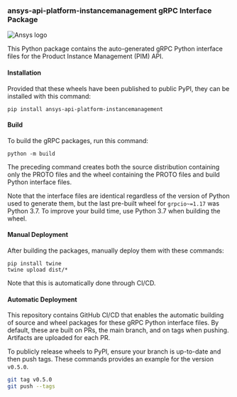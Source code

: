 ### ansys-api-platform-instancemanagement gRPC Interface Package

![Ansys logo](./doc/source/_static/ansys-logo.png)

This Python package contains the auto-generated gRPC Python interface files for
the Product Instance Management (PIM) API.


#### Installation

Provided that these wheels have been published to public PyPI, they can be
installed with this command:

```
pip install ansys-api-platform-instancemanagement
```

#### Build

To build the gRPC packages, run this command:

```
python -m build
```

The preceding command creates both the source distribution containing only the PROTO files
and the wheel containing the PROTO files and build Python interface files.

Note that the interface files are identical regardless of the version of Python
used to generate them, but the last pre-built wheel for ``grpcio~=1.17`` was
Python 3.7. To improve your build time, use Python 3.7 when building the
wheel.


#### Manual Deployment

After building the packages, manually deploy them with these commands:

```
pip install twine
twine upload dist/*
```

Note that this is automatically done through CI/CD.


#### Automatic Deployment

This repository contains GitHub CI/CD that enables the automatic building of
source and wheel packages for these gRPC Python interface files. By default,
these are built on PRs, the main branch, and on tags when pushing. Artifacts
are uploaded for each PR.

To publicly release wheels to PyPI, ensure your branch is up-to-date and then
push tags. These commands provides an example for the version ``v0.5.0``.

```bash
git tag v0.5.0
git push --tags
```
